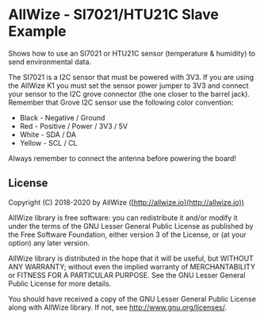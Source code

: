 # AllWize - SI7021/HTU21C Slave Example

Shows how to use an SI7021 or HTU21C sensor (temperature & humidity) to send environmental data.

The SI7021 is a I2C sensor that must be powered with 3V3.
If you are using the AllWize K1 you must set the sensor power jumper to 3V3 and
connect your sensor to the I2C grove connector (the one closer to the barrel jack).
Remember that Grove I2C sensor use the following color convention:

*   Black - Negative / Ground
*   Red - Positive / Power / 3V3 / 5V
*   White - SDA / DA
*   Yellow - SCL / CL

Always remember to connect the antenna before powering the board!

## License

Copyright (C) 2018-2020 by AllWize ([http://allwize.io](http://allwize.io))

AllWize library is free software: you can redistribute it and/or modify
it under the terms of the GNU Lesser General Public License as published by
the Free Software Foundation, either version 3 of the License, or
(at your option) any later version.

AllWize library is distributed in the hope that it will be useful,
but WITHOUT ANY WARRANTY; without even the implied warranty of
MERCHANTABILITY or FITNESS FOR A PARTICULAR PURPOSE.  See the
GNU Lesser General Public License for more details.

You should have received a copy of the GNU Lesser General Public License
along with AllWize library.  If not, see <http://www.gnu.org/licenses/>.

